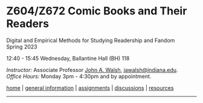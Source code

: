 # Z604/Z672 Comic Books and Their Readers
Digital and Empirical Methods for Studying Readership and Fandom  
Spring 2023

12:40 - 15:45 Wednesday, Ballantine Hall (BH) 118  

*Instructor:* Associate Professor [John A. Walsh](http://johnwalsh.name/), [jawalsh@indiana.edu](mailto:jawalsh@indiana.edu).  
*Office Hours:* Monday 3pm - 4:30pm and by appointment.  



[home](index.html) \| [general information](general.html) \| [assignments](assignments.html) \| [discussions]() \| [resources](comics-studies-resources.html)

---
